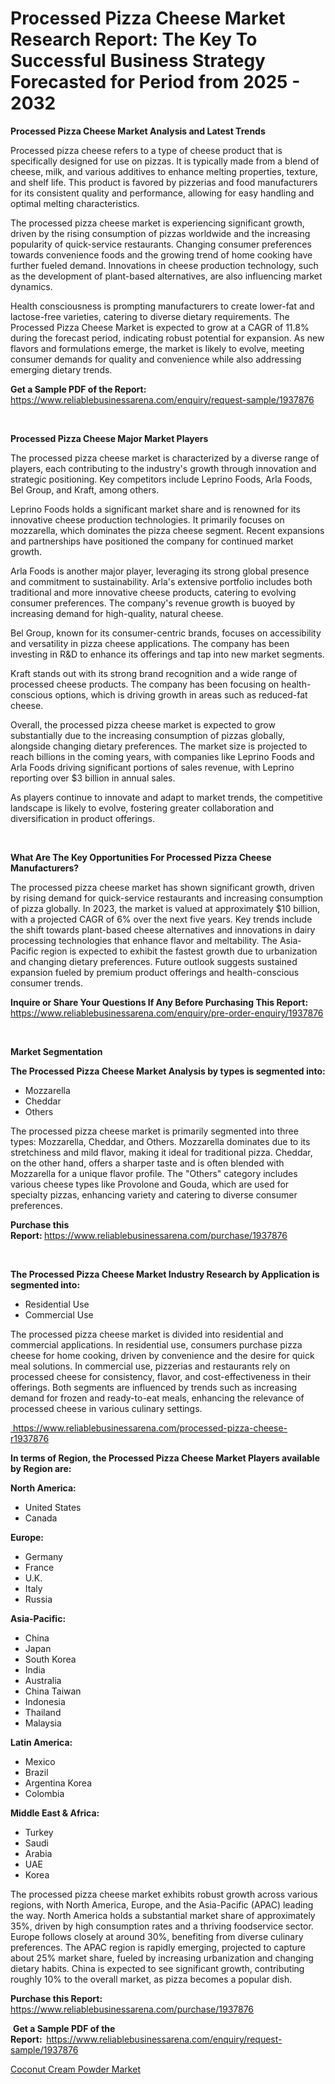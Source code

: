 <p><h1>Processed Pizza Cheese Market Research Report: The Key To Successful Business Strategy Forecasted for Period from 2025 - 2032</h1></p><p><strong>Processed Pizza Cheese Market Analysis and Latest Trends</strong></p>
<p><p>Processed pizza cheese refers to a type of cheese product that is specifically designed for use on pizzas. It is typically made from a blend of cheese, milk, and various additives to enhance melting properties, texture, and shelf life. This product is favored by pizzerias and food manufacturers for its consistent quality and performance, allowing for easy handling and optimal melting characteristics.</p><p>The processed pizza cheese market is experiencing significant growth, driven by the rising consumption of pizzas worldwide and the increasing popularity of quick-service restaurants. Changing consumer preferences towards convenience foods and the growing trend of home cooking have further fueled demand. Innovations in cheese production technology, such as the development of plant-based alternatives, are also influencing market dynamics.</p><p>Health consciousness is prompting manufacturers to create lower-fat and lactose-free varieties, catering to diverse dietary requirements. The Processed Pizza Cheese Market is expected to grow at a CAGR of 11.8% during the forecast period, indicating robust potential for expansion. As new flavors and formulations emerge, the market is likely to evolve, meeting consumer demands for quality and convenience while also addressing emerging dietary trends.</p></p>
<p><strong>Get a Sample PDF of the Report:&nbsp;</strong> <a href="https://www.reliablebusinessarena.com/enquiry/request-sample/1937876?utm_campaign=1943&utm_medium=2&utm_source=Github&utm_content=ia&utm_term=14022025&utm_id=processed-pizza-cheese">https://www.reliablebusinessarena.com/enquiry/request-sample/1937876</a></p>
<p>&nbsp;</p>
<p><strong>Processed Pizza Cheese Major Market Players</strong></p>
<p><p>The processed pizza cheese market is characterized by a diverse range of players, each contributing to the industry's growth through innovation and strategic positioning. Key competitors include Leprino Foods, Arla Foods, Bel Group, and Kraft, among others. </p><p>Leprino Foods holds a significant market share and is renowned for its innovative cheese production technologies. It primarily focuses on mozzarella, which dominates the pizza cheese segment. Recent expansions and partnerships have positioned the company for continued market growth.</p><p>Arla Foods is another major player, leveraging its strong global presence and commitment to sustainability. Arla's extensive portfolio includes both traditional and more innovative cheese products, catering to evolving consumer preferences. The company's revenue growth is buoyed by increasing demand for high-quality, natural cheese.</p><p>Bel Group, known for its consumer-centric brands, focuses on accessibility and versatility in pizza cheese applications. The company has been investing in R&D to enhance its offerings and tap into new market segments.</p><p>Kraft stands out with its strong brand recognition and a wide range of processed cheese products. The company has been focusing on health-conscious options, which is driving growth in areas such as reduced-fat cheese.</p><p>Overall, the processed pizza cheese market is expected to grow substantially due to the increasing consumption of pizzas globally, alongside changing dietary preferences. The market size is projected to reach billions in the coming years, with companies like Leprino Foods and Arla Foods driving significant portions of sales revenue, with Leprino reporting over $3 billion in annual sales.</p><p>As players continue to innovate and adapt to market trends, the competitive landscape is likely to evolve, fostering greater collaboration and diversification in product offerings.</p></p>
<p>&nbsp;</p>
<p><strong>What Are The Key Opportunities For Processed Pizza Cheese Manufacturers?</strong></p>
<p><p>The processed pizza cheese market has shown significant growth, driven by rising demand for quick-service restaurants and increasing consumption of pizza globally. In 2023, the market is valued at approximately $10 billion, with a projected CAGR of 6% over the next five years. Key trends include the shift towards plant-based cheese alternatives and innovations in dairy processing technologies that enhance flavor and meltability. The Asia-Pacific region is expected to exhibit the fastest growth due to urbanization and changing dietary preferences. Future outlook suggests sustained expansion fueled by premium product offerings and health-conscious consumer trends.</p></p>
<p><strong>Inquire or Share Your Questions If Any Before Purchasing This Report:</strong> <a href="https://www.reliablebusinessarena.com/enquiry/pre-order-enquiry/1937876?utm_campaign=1943&utm_medium=2&utm_source=Github&utm_content=ia&utm_term=14022025&utm_id=processed-pizza-cheese">https://www.reliablebusinessarena.com/enquiry/pre-order-enquiry/1937876</a></p>
<p>&nbsp;</p>
<p><strong>Market Segmentation</strong></p>
<p><strong>The Processed Pizza Cheese Market Analysis by types is segmented into:</strong></p>
<p><ul><li>Mozzarella</li><li>Cheddar</li><li>Others</li></ul></p>
<p><p>The processed pizza cheese market is primarily segmented into three types: Mozzarella, Cheddar, and Others. Mozzarella dominates due to its stretchiness and mild flavor, making it ideal for traditional pizza. Cheddar, on the other hand, offers a sharper taste and is often blended with Mozzarella for a unique flavor profile. The "Others" category includes various cheese types like Provolone and Gouda, which are used for specialty pizzas, enhancing variety and catering to diverse consumer preferences.</p></p>
<p><strong>Purchase this Report:&nbsp;</strong><a href="https://www.reliablebusinessarena.com/purchase/1937876?utm_campaign=1943&utm_medium=2&utm_source=Github&utm_content=ia&utm_term=14022025&utm_id=processed-pizza-cheese">https://www.reliablebusinessarena.com/purchase/1937876</a></p>
<p>&nbsp;</p>
<p><strong>The Processed Pizza Cheese Market Industry Research by Application is segmented into:</strong></p>
<p><ul><li>Residential Use</li><li>Commercial Use</li></ul></p>
<p><p>The processed pizza cheese market is divided into residential and commercial applications. In residential use, consumers purchase pizza cheese for home cooking, driven by convenience and the desire for quick meal solutions. In commercial use, pizzerias and restaurants rely on processed cheese for consistency, flavor, and cost-effectiveness in their offerings. Both segments are influenced by trends such as increasing demand for frozen and ready-to-eat meals, enhancing the relevance of processed cheese in various culinary settings.</p></p>
<p><a href="https://www.reliablebusinessarena.com/processed-pizza-cheese-r1937876?utm_campaign=1943&utm_medium=2&utm_source=Github&utm_content=ia&utm_term=14022025&utm_id=processed-pizza-cheese">&nbsp;https://www.reliablebusinessarena.com/processed-pizza-cheese-r1937876</a></p>
<p><strong>In terms of Region, the Processed Pizza Cheese Market Players available by Region are:</strong></p>
<p>
    <p> <strong> North America: </strong>
        <ul>
            <li>United States</li>
            <li>Canada</li>
        </ul>
        </p> 
    <p> <strong> Europe: </strong>
        <ul>
            <li>Germany</li>
            <li>France</li>
            <li>U.K.</li>
            <li>Italy</li>
            <li>Russia</li>
        </ul>
        </p> 
    <p> <strong> Asia-Pacific: </strong>
        <ul>
            <li>China</li>
            <li>Japan</li>
            <li>South Korea</li>
            <li>India</li>
            <li>Australia</li>
            <li>China Taiwan</li>
            <li>Indonesia</li>
            <li>Thailand</li>
            <li>Malaysia</li>
        </ul>
        </p> 
    <p> <strong> Latin America: </strong>
        <ul>
            <li>Mexico</li>
            <li>Brazil</li>
            <li>Argentina Korea</li>
            <li>Colombia</li>
        </ul>
        </p> 
    <p> <strong> Middle East & Africa: </strong>
        <ul>
            <li>Turkey</li>
            <li>Saudi</li>
            <li>Arabia</li>
            <li>UAE</li>
            <li>Korea</li>
        </ul>
    </p>
    </p>
<p><p>The processed pizza cheese market exhibits robust growth across various regions, with North America, Europe, and the Asia-Pacific (APAC) leading the way. North America holds a substantial market share of approximately 35%, driven by high consumption rates and a thriving foodservice sector. Europe follows closely at around 30%, benefiting from diverse culinary preferences. The APAC region is rapidly emerging, projected to capture about 25% market share, fueled by increasing urbanization and changing dietary habits. China is expected to see significant growth, contributing roughly 10% to the overall market, as pizza becomes a popular dish.</p></p>
<p><strong>Purchase this Report: </strong><a href="https://www.reliablebusinessarena.com/purchase/1937876?utm_campaign=1943&utm_medium=2&utm_source=Github&utm_content=ia&utm_term=14022025&utm_id=processed-pizza-cheese">https://www.reliablebusinessarena.com/purchase/1937876</a></p>
<p>&nbsp;<strong>Get a Sample PDF of the Report:&nbsp;&nbsp;</strong><a href="https://www.reliablebusinessarena.com/enquiry/request-sample/1937876?utm_campaign=1943&utm_medium=2&utm_source=Github&utm_content=ia&utm_term=14022025&utm_id=processed-pizza-cheese">https://www.reliablebusinessarena.com/enquiry/request-sample/1937876</a></p>
<p><strong></strong></p>
<p><p><a href="https://github.com/JakirUddin511/Market-Research-Report-List-1/blob/main/coconut-cream-powder-market.md?utm_campaign=1943&utm_medium=2&utm_source=Github&utm_content=ia&utm_term=14022025&utm_id=processed-pizza-cheese">Coconut Cream Powder Market</a></p></p>